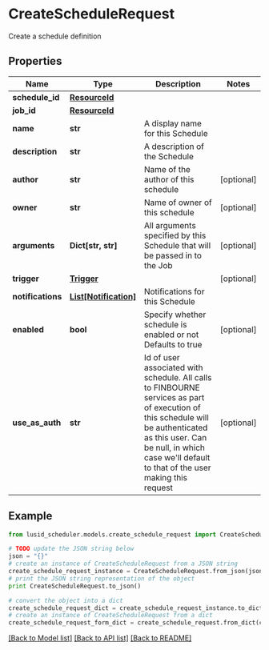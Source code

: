 # CreateScheduleRequest

Create a schedule definition

## Properties
Name | Type | Description | Notes
------------ | ------------- | ------------- | -------------
**schedule_id** | [**ResourceId**](ResourceId.md) |  | 
**job_id** | [**ResourceId**](ResourceId.md) |  | 
**name** | **str** | A display name for this Schedule | 
**description** | **str** | A description of the Schedule | 
**author** | **str** | Name of the author of this schedule | [optional] 
**owner** | **str** | Name of owner of this schedule | [optional] 
**arguments** | **Dict[str, str]** | All arguments specified by this Schedule that will be passed in to the Job | [optional] 
**trigger** | [**Trigger**](Trigger.md) |  | [optional] 
**notifications** | [**List[Notification]**](Notification.md) | Notifications for this Schedule | 
**enabled** | **bool** | Specify whether schedule is enabled or not  Defaults to true | [optional] 
**use_as_auth** | **str** | Id of user associated with schedule. All calls to FINBOURNE services  as part of execution of this schedule will be authenticated as this   user. Can be null, in which case we&#39;ll default to that of the user   making this request | [optional] 

## Example

```python
from lusid_scheduler.models.create_schedule_request import CreateScheduleRequest

# TODO update the JSON string below
json = "{}"
# create an instance of CreateScheduleRequest from a JSON string
create_schedule_request_instance = CreateScheduleRequest.from_json(json)
# print the JSON string representation of the object
print CreateScheduleRequest.to_json()

# convert the object into a dict
create_schedule_request_dict = create_schedule_request_instance.to_dict()
# create an instance of CreateScheduleRequest from a dict
create_schedule_request_form_dict = create_schedule_request.from_dict(create_schedule_request_dict)
```
[[Back to Model list]](../README.md#documentation-for-models) [[Back to API list]](../README.md#documentation-for-api-endpoints) [[Back to README]](../README.md)


